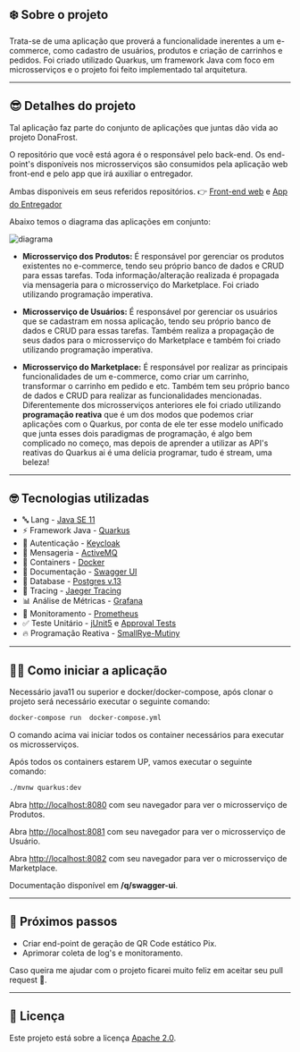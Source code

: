 ## ❄️ Sobre o projeto

Trata-se de uma aplicação que proverá a funcionalidade inerentes a um e-commerce, como cadastro de usuários, produtos e criação de carrinhos e pedidos. Foi criado utilizado Quarkus, um framework Java com foco em microsserviços e o projeto foi feito implementado tal arquitetura.

---

## 😎 Detalhes do projeto 

Tal aplicação faz parte do conjunto de aplicações que juntas dão vida ao projeto DonaFrost.

O repositório que você está agora é o responsável pelo back-end. Os end-point's disponíveis nos microsserviços são consumidos pela aplicação web front-end e pelo app que irá auxiliar o entregador.

Ambas disponiveis em seus referidos repositórios. 👉 [Front-end web](https://github.com/Sandrolaxx/frostNext) e [App do Entregador](https://github.com/Sandrolaxx/DFmobileDeliveryman)

Abaixo temos o diagrama das aplicações em conjunto: 

![diagrama](https://user-images.githubusercontent.com/61207420/150238760-bbf5ac95-a4ab-4443-b431-28e6f7c25e77.png)

* **Microsserviço dos Produtos:** É responsável por gerenciar os produtos existentes no e-commerce, tendo seu próprio banco de dados e CRUD para essas tarefas. Toda informação/alteração realizada é propagada via mensageria para o microsserviço do Marketplace. Foi criado utilizando programação imperativa.

* **Microsserviço de Usuários:** É responsável por gerenciar os usuários que se cadastram em nossa aplicação, tendo seu próprio banco de dados e CRUD para essas tarefas. Também realiza a propagação de seus dados para o microsserviço do Marketplace e também foi criado utilizando programação imperativa.

* **Microsserviço do Marketplace:** É responsável por realizar as principais funcionalidades de um e-commerce, como criar um carrinho, transformar o carrinho em pedido e etc. Também tem seu próprio banco de dados e CRUD para realizar as funcionalidades mencionadas. Diferentemente dos microsserviços anteriores ele foi criado utilizando **programação reativa** que é um dos modos que podemos criar aplicações com o Quarkus, por conta de ele ter esse modelo unificado que junta esses dois paradigmas de programação, é algo bem complicado no começo, mas depois de aprender a utilizar as API's reativas do Quarkus ai é uma delícia programar, tudo é stream, uma beleza!

---

## 🤓 Tecnologias utilizadas

* 🔤 Lang - [Java SE 11](https://docs.oracle.com/en/java/javase/11/)
* ⚡ Framework Java - [Quarkus](https://quarkus.io/)
* 🔐 Autenticação - [Keycloak](https://www.keycloak.org/)
* 📨 Mensageria - [ActiveMQ](https://activemq.apache.org/)
* 🐳 Containers - [Docker](https://www.docker.com/)
* 📖 Documentação - [Swagger UI](https://swagger.io/tools/swagger-ui/)
* 💾 Database - [Postgres v.13](https://www.postgresql.org/)
* 📌 Tracing - [Jaeger Tracing](https://www.jaegertracing.io/)
* 📊 Análise de Métricas - [Grafana](https://grafana.com/)
* 🔔 Monitoramento - [Prometheus](https://prometheus.io/docs/introduction/overview/)
* ✅ Teste Unitário - [jUnit5](https://junit.org/junit5/) e [Approval Tests](https://approvaltests.com/)
* 🔥 Programação Reativa - [SmallRye-Mutiny](https://smallrye.io/smallrye-mutiny/pages/philosophy)

---

## 🧑‍💻 Como iniciar a aplicação

Necessário java11 ou superior e docker/docker-compose, após clonar o projeto será necessário executar o seguinte comando:

```bash
docker-compose run  docker-compose.yml
```
O comando acima vai iniciar todos os container necessários para executar os microsserviços.

Após todos os containers estarem UP, vamos executar o seguinte comando:

```bash
./mvnw quarkus:dev 
```

Abra [http://localhost:8080](http://localhost:8080) com seu navegador para ver o microsserviço de Produtos.

Abra [http://localhost:8081](http://localhost:8081) com seu navegador para ver o microsserviço de Usuário.

Abra [http://localhost:8082](http://localhost:8082) com seu navegador para ver o microsserviço de Marketplace.

Documentação disponível em **/q/swagger-ui**.

---

## 📝 Próximos passos

* Criar end-point de geração de QR Code estático Pix.
* Aprimorar coleta de log's e monitoramento.

Caso queira me ajudar com o projeto ficarei muito feliz em aceitar seu pull request 🙂. 

---

## 📃 Licença

Este projeto está sobre a licença [Apache 2.0](LICENSE).
